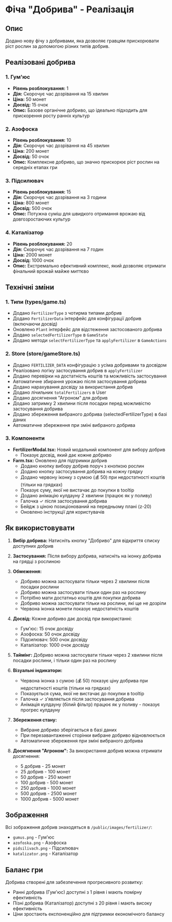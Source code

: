 # Фіча "Добрива" - Реалізація

## Опис
Додано нову фічу з добривами, яка дозволяє гравцям прискорювати ріст рослин за допомогою різних типів добрив.

## Реалізовані добрива

### 1. Гум'юс
- **Рівень розблокування:** 1
- **Дія:** Скорочує час дозрівання на 15 хвилин
- **Ціна:** 50 монет
- **Досвід:** 15 очок
- **Опис:** Базове органічне добриво, що ідеально підходить для прискорення росту ранніх культур

### 2. Азофоска
- **Рівень розблокування:** 10
- **Дія:** Скорочує час дозрівання на 45 хвилин
- **Ціна:** 200 монет
- **Досвід:** 50 очок
- **Опис:** Комплексне добриво, що значно прискорює ріст рослин на середніх етапах гри

### 3. Підсилювач
- **Рівень розблокування:** 15
- **Дія:** Скорочує час дозрівання на 3 години
- **Ціна:** 800 монет
- **Досвід:** 500 очок
- **Опис:** Потужна суміш для швидкого отримання врожаю від довгозростаючих культур

### 4. Каталізатор
- **Рівень розблокування:** 20
- **Дія:** Скорочує час дозрівання на 7 годин
- **Ціна:** 2000 монет
- **Досвід:** 1000 очок
- **Опис:** Екстремально ефективний комплекс, який дозволяє отримати фінальний врожай майже миттєво

## Технічні зміни

### 1. Типи (types/game.ts)
- Додано `FertilizerType` з чотирма типами добрив
- Додано `FertilizerData` інтерфейс для конфігурації добрив (включаючи досвід)
- Оновлено `Plant` інтерфейс для відстеження застосованого добрива
- Додано `selectedFertilizerType` в `GameState`
- Додано методи `selectFertilizerType` та `applyFertilizer` в `GameActions`

### 2. Store (store/gameStore.ts)
- Додано `FERTILIZER_DATA` конфігурацію з усіма добривами та досвідом
- Реалізовано логіку застосування добрив в `applyFertilizer`
- Додано перевірки на достатність коштів та можливість застосування
- Автоматичне збирання урожаю після застосування добрива
- Додано нарахування досвіду за використання добрив
- Додано лічильник `totalFertilizers` в User
- Додано досягнення "Агроном" для добрив
- Додано затримку 2 хвилини після посадки перед можливістю застосування добрива
- Додано збереження вибраного добрива (selectedFertilizerType) в базі даних
- Автоматичне збереження при зміні вибраного добрива

### 3. Компоненти
- **FertilizerModal.tsx:** Новий модальний компонент для вибору добрив
  - Показує досвід, який дає кожне добриво
- **Farm.tsx:** Оновлено для підтримки добрив
  - Додано кнопку вибору добрив поруч з кнопкою рослин
  - Додано кнопку застосування добрива на кожну грядку
  - Додано червону іконку з сумою (💰 50) при недостатності коштів (тільки на грядках)
  - Показує суму, якої не вистачає до покупки в tooltip
  - Додано анімацію кулдауну 2 хвилини (працює як у поливу)
  - Галочка ✓ після застосування добрива
  - Бейдж з ціною позиціонований на передньому плані (z-20)
  - Оновлено інструкції для користувачів

## Як використовувати

1. **Вибір добрива:** Натисніть кнопку "Добриво" для відкриття списку доступних добрив
2. **Застосування:** Після вибору добрива, натисніть на іконку добрива на грядці з рослиною
3. **Обмеження:** 
   - Добриво можна застосувати тільки через 2 хвилини після посадки рослини
   - Добриво можна застосувати тільки один раз на рослину
   - Потрібно мати достатньо коштів для покупки добрива
   - Добриво можна застосувати тільки на рослини, які ще не дозріли
   - Червона іконка монети показує недостатність коштів

4. **Досвід:** Кожне добриво дає досвід при використанні:
   - Гум'юс: 15 очок досвіду
   - Азофоска: 50 очок досвіду
   - Підсилювач: 500 очок досвіду
   - Каталізатор: 1000 очок досвіду

5. **Таймінг:** Добриво можна застосувати тільки через 2 хвилини після посадки рослини, і тільки один раз на рослину

6. **Візуальні індикатори:**
   - Червона іконка з сумою (💰 50) показує ціну добрива при недостатності коштів (тільки на грядках)
   - Показується сума, якої не вистачає до покупки в tooltip
   - Галочка ✓ з'являється після застосування добрива
   - Анімація кулдауну (білий фільтр) працює як у поливу - показує прогрес кулдауну

7. **Збереження стану:**
   - Вибране добриво зберігається в базі даних
   - При перезавантаженні сторінки вибране добриво відновлюється
   - Автоматичне збереження при зміні вибраного добрива

8. **Досягнення "Агроном":** За використання добрив можна отримати досягнення:
   - 5 добрив - 25 монет
   - 25 добрив - 100 монет
   - 50 добрив - 250 монет
   - 100 добрив - 500 монет
   - 250 добрив - 1000 монет
   - 500 добрив - 2500 монет
   - 1000 добрив - 5000 монет

## Зображення
Всі зображення добрив знаходяться в `/public/images/fertilizer/`:
- `gumus.png` - Гум'юс
- `azofoska.png` - Азофоска  
- `pidsilivach.png` - Підсилювач
- `katalizator.png` - Каталізатор

## Баланс гри
Добрива створені для забезпечення прогресивного розвитку:
- Ранні добрива (Гум'юс) доступні з 1 рівня і мають помірну ефективність
- Пізні добрива (Каталізатор) доступні з 20 рівня і мають високу ефективність
- Ціни зростають експоненційно для підтримки економічного балансу
